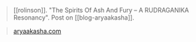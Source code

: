 > [[rolinson]]. "The Spirits Of Ash And Fury – A RUDRAGANIKA Resonancy". Post on [[blog-aryaakasha]].

> [aryaakasha.com](https://aryaakasha.com/2022/06/20/the-spirits-of-ash-and-fury-a-rudraganika-resonancy/)